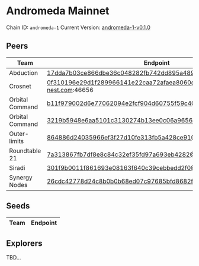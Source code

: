 # Andromeda Mainnet

Chain ID: `andromeda-1`
Current Version: [andromeda-1-v0.1.0](https://github.com/andromedaprotocol/andromedad/releases/tag/andromeda-1-v0.1.0)

## Peers

| Team            | Endpoint                                                           |
|-----------------|--------------------------------------------------------------------|
| Abduction       | 17dda7b03ce866dbe36c048282fb742dd895a489@95.56.244.244:56659       |
| Crosnet         | 0f310196e29d1f289966141e22caa72afaea8060@seeds.cros-nest.com:46656 |
| Orbital Command | b11f979002d6e77062094e2fcf904d60755f59c4@141.95.66.199:27402       |
| Orbital Command | 3219b5948e6aa5101c3130274b13ee0c06a96562@57.128.92.207:27402       |
| Outer-limits    | 864886d24035966ef3f27d10fe313fb5a428ce91@95.56.244.244:56657       |
| Roundtable 21   | 7a313867fb7df8e8c84c32ef35fd97a693eb4282@95.56.244.244:56656       |
| Siradi          | 301f9b0011f861693e08163f640c39cebbedd2f0@95.56.244.244:56658       |
| Synergy Nodes   | 26cdc42778d24c8b0b0b68ed07c97685bfd8682f@178.162.165.65:26656      |

## Seeds

| Team | Endpoint |
|------|----------|

## Explorers

TBD...
